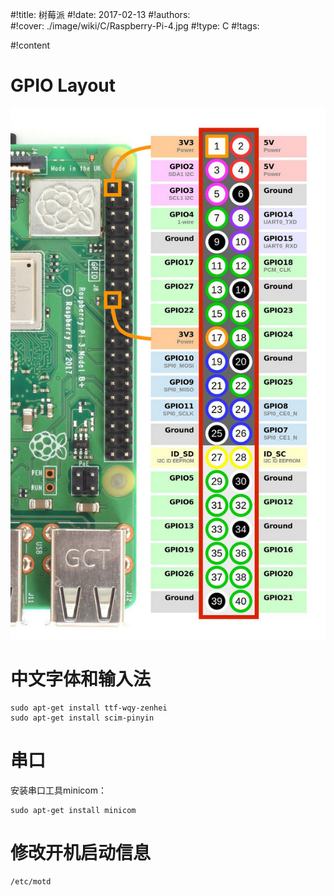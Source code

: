 #!title:    树莓派
#!date:     2017-02-13
#!authors:  
#!cover:    ./image/wiki/C/Raspberry-Pi-4.jpg
#!type:     C
#!tags:     

#!content

# GPIO Layout

![[来源](https://www.raspberrypi-spy.co.uk/2012/06/simple-guide-to-the-rpi-gpio-header-and-pins)](./image/wiki/C/Raspberry-Pi-GPIO.jpg)

# 中文字体和输入法

```
sudo apt-get install ttf-wqy-zenhei
sudo apt-get install scim-pinyin
```

# 串口

安装串口工具minicom：

```
sudo apt-get install minicom
```

# 修改开机启动信息

```
/etc/motd
```
